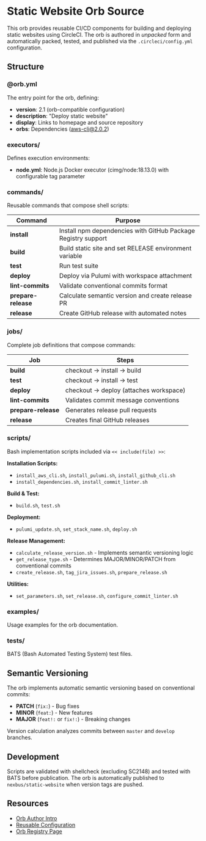 # Static Website Orb Source

This orb provides reusable CI/CD components for building and deploying static websites using CircleCI. The orb is authored in _unpacked_ form and automatically packed, tested, and published via the `.circleci/config.yml` configuration.

## Structure

### @orb.yml

The entry point for the orb, defining:
- **version**: 2.1 (orb-compatible configuration)
- **description**: "Deploy static website"
- **display**: Links to homepage and source repository
- **orbs**: Dependencies (aws-cli@2.0.2)

### executors/

Defines execution environments:
- **node.yml**: Node.js Docker executor (cimg/node:18.13.0) with configurable tag parameter

### commands/

Reusable commands that compose shell scripts:

| Command | Purpose |
|---------|---------|
| **install** | Install npm dependencies with GitHub Package Registry support |
| **build** | Build static site and set RELEASE environment variable |
| **test** | Run test suite |
| **deploy** | Deploy via Pulumi with workspace attachment |
| **lint-commits** | Validate conventional commits format |
| **prepare-release** | Calculate semantic version and create release PR |
| **release** | Create GitHub release with automated notes |

### jobs/

Complete job definitions that compose commands:

| Job | Steps |
|-----|-------|
| **build** | checkout → install → build |
| **test** | checkout → install → test |
| **deploy** | checkout → deploy (attaches workspace) |
| **lint-commits** | Validates commit message conventions |
| **prepare-release** | Generates release pull requests |
| **release** | Creates final GitHub releases |

### scripts/

Bash implementation scripts included via `<< include(file) >>`:

**Installation Scripts:**
- `install_aws_cli.sh`, `install_pulumi.sh`, `install_github_cli.sh`
- `install_dependencies.sh`, `install_commit_linter.sh`

**Build & Test:**
- `build.sh`, `test.sh`

**Deployment:**
- `pulumi_update.sh`, `set_stack_name.sh`, `deploy.sh`

**Release Management:**
- `calculate_release_version.sh` - Implements semantic versioning logic
- `get_release_type.sh` - Determines MAJOR/MINOR/PATCH from conventional commits
- `create_release.sh`, `tag_jira_issues.sh`, `prepare_release.sh`

**Utilities:**
- `set_parameters.sh`, `set_release.sh`, `configure_commit_linter.sh`

### examples/

Usage examples for the orb documentation.

### tests/

BATS (Bash Automated Testing System) test files.

## Semantic Versioning

The orb implements automatic semantic versioning based on conventional commits:

- **PATCH** (`fix:`) - Bug fixes
- **MINOR** (`feat:`) - New features
- **MAJOR** (`feat!:` or `fix!:`) - Breaking changes

Version calculation analyzes commits between `master` and `develop` branches.

## Development

Scripts are validated with shellcheck (excluding SC2148) and tested with BATS before publication. The orb is automatically published to `nexbus/static-website` when version tags are pushed.

## Resources

- [Orb Author Intro](https://circleci.com/docs/2.0/orb-author-intro/#section=configuration)
- [Reusable Configuration](https://circleci.com/docs/2.0/reusing-config)
- [Orb Registry Page](https://circleci.com/orbs/registry/orb/nexbus/static-website)